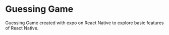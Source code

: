 # Guessing Game

Guessing Game created with expo on React Native to explore basic features of React Native.

